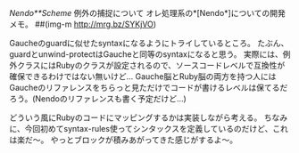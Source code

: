 *Nendo**Scheme* 例外の捕捉について
オレ処理系の*[Nendo*]についての開発メモ。
 ##(img-m http://mrg.bz/SYKjVO)

Gaucheのguardに似せたsyntaxになるようにトライしているところ。
たぶん、guardとunwind-protectはGaucheと同等のsyntaxになると思う。
実際には、例外クラスにはRubyのクラスが設定されるので、ソースコードレベルで互換性が確保できるわけではない無いけど…
Gauche脳とRuby脳の両方を持つ人にはGaucheのリファレンスをちらっと見ただけでコードが書けるレベルは保てるだろう。(Nendoのリファレンスも書く予定だけど…)

どういう風にRubyのコードにマッピングするかは実装しながら考える。
ちなみに、今回初めてsyntax-rules使ってシンタックスを定義しているのだけど、これは楽だ〜。
やっとブロックが積みあがってきた感じがするよ〜。
